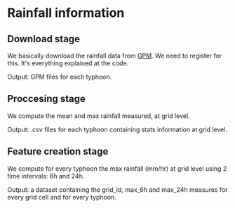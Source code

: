 # Rainfall information

## Download stage

We basically download the rainfall data from [GPM](https://arthurhouhttps.pps.eosdis.nasa.gov/pub/gpmdata). We need to register for this. It's everything explained at the code.

Output: GPM files for each typhoon.

## Proccesing stage

We compute the mean and max rainfall measured, at grid level.

Output: .csv files for each typhoon containing stats information at grid level.

## Feature creation stage

We compute for every typhoon the max rainfall (mm/hr) at grid level using 2 time intervals: 6h and 24h.

Output: a dataset containing the grid_id, max_6h and max_24h measures for every grid cell and for every typhoon.
